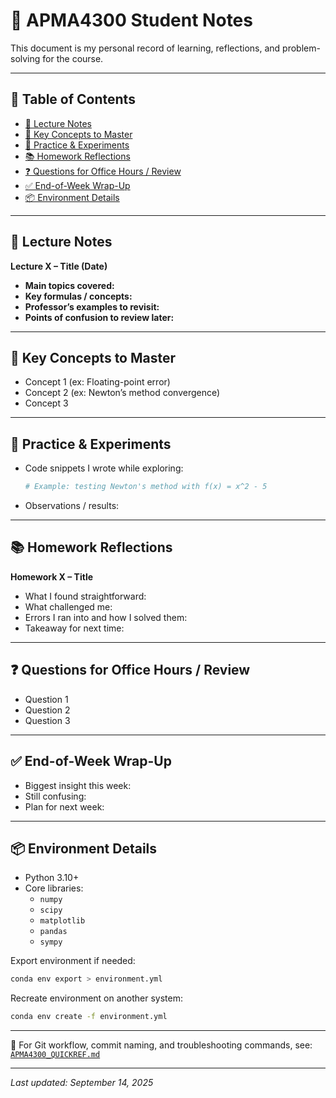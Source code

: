 # 📝 APMA4300 Student Notes  
This document is my personal record of learning, reflections, and problem-solving for the course.  

---

## 📑 Table of Contents  
- [📅 Lecture Notes](#-lecture-notes)  
- [🔑 Key Concepts to Master](#-key-concepts-to-master)  
- [🧪 Practice & Experiments](#-practice--experiments)  
- [📚 Homework Reflections](#-homework-reflections)  
- [❓ Questions for Office Hours / Review](#-questions-for-office-hours--review)  
- [✅ End-of-Week Wrap-Up](#-end-of-week-wrap-up)  
- [📦 Environment Details](#-environment-details)  

---

## 📅 Lecture Notes  
**Lecture X – Title (Date)**  
- **Main topics covered:**  
- **Key formulas / concepts:**  
- **Professor’s examples to revisit:**  
- **Points of confusion to review later:**  

---

## 🔑 Key Concepts to Master  
- Concept 1 (ex: Floating-point error)  
- Concept 2 (ex: Newton’s method convergence)  
- Concept 3  

---

## 🧪 Practice & Experiments  
- Code snippets I wrote while exploring:  
  ```python
  # Example: testing Newton's method with f(x) = x^2 - 5
  ```
- Observations / results:  

---

## 📚 Homework Reflections  
**Homework X – Title**  
- What I found straightforward:  
- What challenged me:  
- Errors I ran into and how I solved them:  
- Takeaway for next time:  

---

## ❓ Questions for Office Hours / Review  
- Question 1  
- Question 2  
- Question 3  

---

## ✅ End-of-Week Wrap-Up  
- Biggest insight this week:  
- Still confusing:  
- Plan for next week:  

---

## 📦 Environment Details  
- Python 3.10+  
- Core libraries:  
  - `numpy`  
  - `scipy`  
  - `matplotlib`  
  - `pandas`  
  - `sympy`  

Export environment if needed:  
```bash
conda env export > environment.yml
```

Recreate environment on another system:  
```bash
conda env create -f environment.yml
```

---

🔗 For Git workflow, commit naming, and troubleshooting commands, see:  
[`APMA4300_QUICKREF.md`](./APMA4300_QUICKREF.md)

---

_Last updated: September 14, 2025_  

